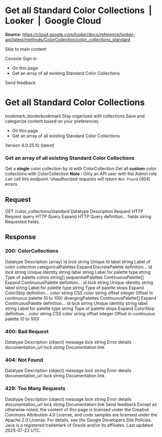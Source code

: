 # Get all Standard Color Collections  |  Looker  |  Google Cloud

**Source:** https://cloud.google.com/looker/docs/reference/looker-api/latest/methods/ColorCollection/color_collections_standard

Skip to main content 



Console  Sign in
  * On this page
  * Get an array of all existing Standard Color Collections




Send feedback 
#  Get all Standard Color Collections
bookmark_borderbookmark Stay organized with collections  Save and categorize content based on your preferences.
  * On this page
  * Get an array of all existing Standard Color Collections


Version 4.0.25.10 (latest) 
### Get an array of all existing **Standard** Color Collections
Get a **single** color collection by id with ColorCollection
Get all **custom** color collections with ColorCollection
**Note** : Only an API user with the Admin role can call this endpoint. Unauthorized requests will return `Not Found` (404) errors.
## Request
GET /color_collections/standard 
Datatype
Description
Request
HTTP Request 
query
HTTP Query 
Expand HTTP Query definition... 
fields
string 
Requested fields.
## Response
### 200: ColorCollections
Datatype
Description
(array)
id
_lock_
string 
Unique Id
label
string 
Label of color collection
categoricalPalettes
Expand DiscretePalette definition... 
id
_lock_
string 
Unique identity string
label
string 
Label for palette
type
string 
Type of palette
colors
string[] 
sequentialPalettes
ContinuousPalette[] 
Expand ContinuousPalette definition... 
id
_lock_
string 
Unique identity string
label
string 
Label for palette
type
string 
Type of palette
stops
Expand ColorStop definition... 
color
string 
CSS color string
offset
integer 
Offset in continuous palette (0 to 100)
divergingPalettes
ContinuousPalette[] 
Expand ContinuousPalette definition... 
id
_lock_
string 
Unique identity string
label
string 
Label for palette
type
string 
Type of palette
stops
Expand ColorStop definition... 
color
string 
CSS color string
offset
integer 
Offset in continuous palette (0 to 100)
### 400: Bad Request
Datatype
Description
(object)
message
_lock_
string 
Error details
documentation_url
_lock_
string 
Documentation link
### 404: Not Found
Datatype
Description
(object)
message
_lock_
string 
Error details
documentation_url
_lock_
string 
Documentation link
### 429: Too Many Requests
Datatype
Description
(object)
message
_lock_
string 
Error details
documentation_url
_lock_
string 
Documentation link
Send feedback 
Except as otherwise noted, the content of this page is licensed under the Creative Commons Attribution 4.0 License, and code samples are licensed under the Apache 2.0 License. For details, see the Google Developers Site Policies. Java is a registered trademark of Oracle and/or its affiliates.
Last updated 2025-07-22 UTC.


